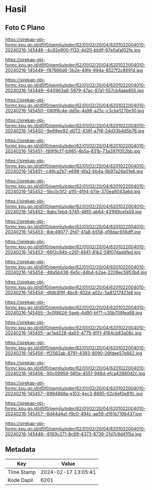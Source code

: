 # Hasil

## Foto C Plano

https://sirekap-obj-formc.kpu.go.id/d5f0/pemilu/pdpr/62/01/02/20/04/6201022004010-20240216-145448--4c82e900-f133-4d20-bb9f-97e0afa102fe.jpg

https://sirekap-obj-formc.kpu.go.id/d5f0/pemilu/pdpr/62/01/02/20/04/6201022004010-20240216-145449--f87666d6-3b2e-49fe-994a-8527f2c8691d.jpg

https://sirekap-obj-formc.kpu.go.id/d5f0/pemilu/pdpr/62/01/02/20/04/6201022004010-20240216-145449--640963a8-5979-47ac-87a1-557cb4aae855.jpg

https://sirekap-obj-formc.kpu.go.id/d5f0/pemilu/pdpr/62/01/02/20/04/6201022004010-20240216-145450--080f8c4e-dd5e-4a96-a25c-c3cbe1270e30.jpg

https://sirekap-obj-formc.kpu.go.id/d5f0/pemilu/pdpr/62/01/02/20/04/6201022004010-20240216-145450--9e69ee92-d072-436f-a7f8-24d33b4d5b76.jpg

https://sirekap-obj-formc.kpu.go.id/d5f0/pemilu/pdpr/62/01/02/20/04/6201022004010-20240216-145451--f89f9cf7-b985-4b5a-831b-73a397f052bb.jpg

https://sirekap-obj-formc.kpu.go.id/d5f0/pemilu/pdpr/62/01/02/20/04/6201022004010-20240216-145451--c49ca2b7-e698-4fa2-bb4a-9b97a26a01e6.jpg

https://sirekap-obj-formc.kpu.go.id/d5f0/pemilu/pdpr/62/01/02/20/04/6201022004010-20240216-145452--5bc0c5f2-a1f5-4f94-b11e-370ea9043a6d.jpg

https://sirekap-obj-formc.kpu.go.id/d5f0/pemilu/pdpr/62/01/02/20/04/6201022004010-20240216-145452--9abc7ebd-5745-48f0-ab64-431f49ce1a59.jpg

https://sirekap-obj-formc.kpu.go.id/d5f0/pemilu/pdpr/62/01/02/20/04/6201022004010-20240216-145453--8dc49077-2fd7-41a8-b558-d19dac656dff.jpg

https://sirekap-obj-formc.kpu.go.id/d5f0/pemilu/pdpr/62/01/02/20/04/6201022004010-20240216-145453--66f2c94b-c26f-4841-81b2-59f07daddfed.jpg

https://sirekap-obj-formc.kpu.go.id/d5f0/pemilu/pdpr/62/01/02/20/04/6201022004010-20240216-145454--48a5b436-6e5c-44b4-b2ae-2209ec5953bd.jpg

https://sirekap-obj-formc.kpu.go.id/d5f0/pemilu/pdpr/62/01/02/20/04/6201022004010-20240216-145454--dfdb3f9f-4bc8-402d-a02c-5a81217421e8.jpg

https://sirekap-obj-formc.kpu.go.id/d5f0/pemilu/pdpr/62/01/02/20/04/6201022004010-20240216-145455--3c0f8626-5aeb-4d90-bf71-c35b708fea68.jpg

https://sirekap-obj-formc.kpu.go.id/d5f0/pemilu/pdpr/62/01/02/20/04/6201022004010-20240216-145455--ac1ad228-da93-4775-8111-4164cb83a08c.jpg

https://sirekap-obj-formc.kpu.go.id/d5f0/pemilu/pdpr/62/01/02/20/04/6201022004010-20240216-145456--ff2562ab-8791-4393-9090-26fdee57e662.jpg

https://sirekap-obj-formc.kpu.go.id/d5f0/pemilu/pdpr/62/01/02/20/04/6201022004010-20240216-145456--90c09959-580a-4551-948d-efca42880d2c.jpg

https://sirekap-obj-formc.kpu.go.id/d5f0/pemilu/pdpr/62/01/02/20/04/6201022004010-20240216-145457--8994868a-e103-4ec3-8895-02c6ef0e81fc.jpg

https://sirekap-obj-formc.kpu.go.id/d5f0/pemilu/pdpr/62/01/02/20/04/6201022004010-20240216-145457--8d44d4a1-f9c0-494c-ae59-d161b7198437.jpg

https://sirekap-obj-formc.kpu.go.id/d5f0/pemilu/pdpr/62/01/02/20/04/6201022004010-20240216-145448--8193c271-8c69-4373-8739-21d7c9d41f5a.jpg


## Metadata

| Key        | Value               |
| ---------- | ------------------- |
| Time Stamp | 2024-02-17 13:05:41 |
| Kode Dapil | 6201                |



